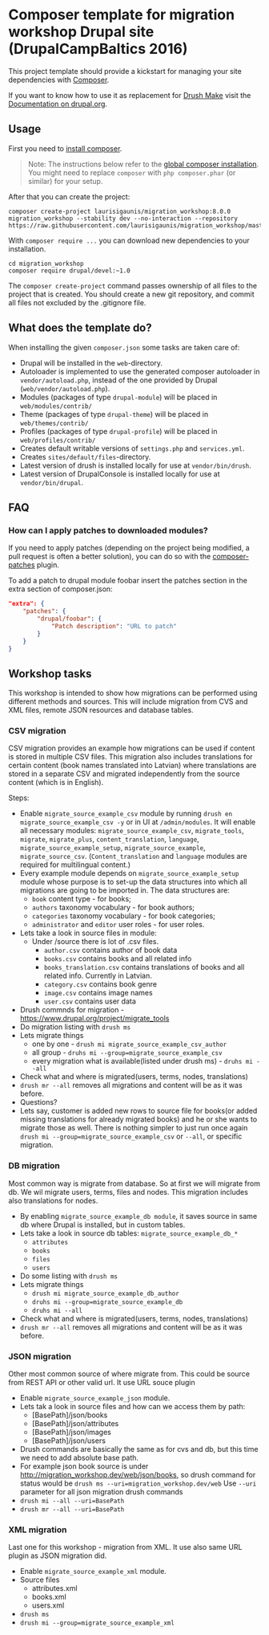 # Composer template for migration workshop Drupal site (DrupalCampBaltics 2016)

This project template should provide a kickstart for managing your site
dependencies with [Composer](https://getcomposer.org/).

If you want to know how to use it as replacement for
[Drush Make](https://github.com/drush-ops/drush/blob/master/docs/make.md) visit
the [Documentation on drupal.org](https://www.drupal.org/node/2471553).

## Usage

First you need to [install composer](https://getcomposer.org/doc/00-intro.md#installation-linux-unix-osx).

> Note: The instructions below refer to the [global composer installation](https://getcomposer.org/doc/00-intro.md#globally).
You might need to replace `composer` with `php composer.phar` (or similar)
for your setup.

After that you can create the project:

```
composer create-project laurisigaunis/migration_workshop:8.0.0 migration_workshop --stability dev --no-interaction --repository https://raw.githubusercontent.com/laurisigaunis/migration_workshop/master/packages.json
```

With `composer require ...` you can download new dependencies to your
installation.

```
cd migration_workshop
composer require drupal/devel:~1.0
```

The `composer create-project` command passes ownership of all files to the
project that is created. You should create a new git repository, and commit
all files not excluded by the .gitignore file.

## What does the template do?

When installing the given `composer.json` some tasks are taken care of:

* Drupal will be installed in the `web`-directory.
* Autoloader is implemented to use the generated composer autoloader in `vendor/autoload.php`,
  instead of the one provided by Drupal (`web/vendor/autoload.php`).
* Modules (packages of type `drupal-module`) will be placed in `web/modules/contrib/`
* Theme (packages of type `drupal-theme`) will be placed in `web/themes/contrib/`
* Profiles (packages of type `drupal-profile`) will be placed in `web/profiles/contrib/`
* Creates default writable versions of `settings.php` and `services.yml`.
* Creates `sites/default/files`-directory.
* Latest version of drush is installed locally for use at `vendor/bin/drush`.
* Latest version of DrupalConsole is installed locally for use at `vendor/bin/drupal`.

## FAQ

### How can I apply patches to downloaded modules?

If you need to apply patches (depending on the project being modified, a pull
request is often a better solution), you can do so with the
[composer-patches](https://github.com/cweagans/composer-patches) plugin.

To add a patch to drupal module foobar insert the patches section in the extra
section of composer.json:
```json
"extra": {
    "patches": {
        "drupal/foobar": {
            "Patch description": "URL to patch"
        }
    }
}
```
## Workshop tasks

This workshop is intended to show how migrations can be performed using different methods and sources. This will include migration from CVS and XML files, remote JSON resources and database tables.

### CSV migration

CSV migration provides an example how migrations can be used if content is stored in multiple CSV files. This migration also includes translations for certain content (book names translated into Latvian) where translations are stored in a separate CSV and migrated independently from the source content (which is in English).


Steps:

* Enable `migrate_source_example_csv` module by running `drush en migrate_source_example_csv -y` or in UI at `/admin/modules`. It will enable all necessary modules: `migrate_source_example_csv`, `migrate_tools`, `migrate`, `migrate_plus`, `content_translation`, `language`, `migrate_source_example_setup`, `migrate_source_example`, `migrate_source_csv`. (`Content_translation` and `language` modules are required for multilingual content.)
* Every example module depends on `migrate_source_example_setup` module whose purpose is to set-up the data structures into which all migrations are going to be imported in. The data structures are:
  * `book` content type - for books;
  * `authors` taxonomy vocabulary - for book authors;
  * `categories` taxonomy vocabulary - for book categories;
  * `administrator` and `editor` user roles - for user roles.
* Lets take a look in source files in module:
  * Under /source there is lot of .csv files.
    * `author.csv` contains author of book data
    * `books.csv` contains books and all related info
    * `books_translation.csv` contains translations of books and all related info. Currently in Latvian.
    * `category.csv` contains book genre
    * `image.csv` contains image names
    * `user.csv` contains user data
* Drush commnds for migration - https://www.drupal.org/project/migrate_tools
* Do migration listing with `drush ms`
* Lets migrate things
  * one by one - `drush mi migrate_source_example_csv_author`
  * all group - `druhs mi --group=migrate_source_example_csv`
  * every migration what is available(listed under drush ms)  - `druhs mi --all`
* Check what and where is migrated(users, terms, nodes, translations)
* `drush mr --all` removes all migrations and content will be as it was before.
* Questions?
* Lets say, customer is added new rows to source file for books(or added missing translations for already migrated books) and he or she wants to migrate those as well. There is nothing simpler to just run once again `drush mi --group=migrate_source_example_csv` or `--all`, or specific migration.

### DB migration
Most common way is migrate from database. So at first we will migrate from db. We wil migrate users, terms, files and nodes. This migration includes also translations for nodes.

* By enabling `migrate_source_example_db module`, it saves source in same db where Drupal is installed, but in custom tables.
* Lets take a look in source db tables: `migrate_source_example_db_*`
  * `attributes`
  * `books`
  * `files`
  * `users`
* Do some listing with `drush ms`
* Lets migrate things
  * `drush mi migrate_source_example_db_author`
  * `druhs mi --group=migrate_source_example_db`
  * `druhs mi --all`
* Check what and where is migrated(users, terms, nodes, translations)
* `drush mr --all` removes all migrations and content will be as it was before.

### JSON migration
Other most common source of where migrate from. This could be source from REST API or other valid url. It use URL souce plugin

* Enable `migrate_source_example_json` module.
* Lets tak a look in source files and how can we access them by path:
  * [BasePath]/json/books
  * [BasePath]/json/attributes
  * [BasePath]/json/images
  * [BasePath]/json/users
* Drush commands are basically the same as for cvs and db, but this time we need to add absolute base path.
* For example json book source is under http://migration_workshop.dev/web/json/books, so drush command for status would be `drush ms --uri=migration_workshop.dev/web` Use `--uri` parameter for all json migration drush commands
* `drush mi --all --uri=BasePath`
* `drush mr --all --uri=BasePath`

### XML migration
Last one for this workshop - migration from XML. It use also same URL plugin as JSON migration did.

* Enable `migrate_source_example_xml` module.
* Source files
  * attributes.xml
  * books.xml
  * users.xml
* `drush ms`
* `drush mi --group=migrate_source_example_xml`


